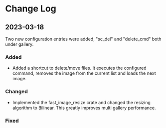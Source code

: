# Change Log

## 2023-03-18
 
Two new configuration entries were added, "sc_del" and "delete_cmd" both under gallery.
 
### Added

- Added a shortcut to delete/move files. It executes the configured command, removes the image from the current list and loads the next image.

### Changed

- Implemented the fast_image_resize crate and changed the resizing algorithm to Bilinear. This greatly improves multi gallery performance.
 
### Fixed
